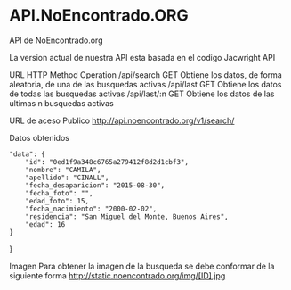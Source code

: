 # API.NoEncontrado.ORG
API de NoEncontrado.org

La version actual de nuestra API esta basada en el codigo Jacwright API 

URL                           HTTP Method   Operation
/api/search                   GET           Obtiene los datos, de forma aleatoria, de una de las busquedas activas
/api/last                     GET           Obtiene los datos de todas las busquedas activas
/api/last/:n                  GET           Obtiene los datos de las ultimas n busquedas activas



URL de aceso Publico
http://api.noencontrado.org/v1/search/

Datos obtenidos

    "data": {
        "id": "0ed1f9a348c6765a279412f8d2d1cbf3",
        "nombre": "CAMILA",
        "apellido": "CINALL",
        "fecha_desaparicion": "2015-08-30",
        "fecha_foto": "",
        "edad_foto": 15,
        "fecha_nacimiento": "2000-02-02",
        "residencia": "San Miguel del Monte, Buenos Aires",
        "edad": 16
    }
}


Imagen
Para obtener la imagen de la busqueda se debe conformar de la siguiente forma
http://static.noencontrado.org/img/[ID].jpg
